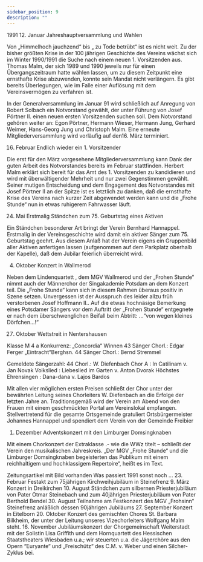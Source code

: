 ```yaml
---
sidebar_position: 9
description: ""
---
```


1991
12. Januar	Jahreshauptversammlung und Wahlen

Von „Himmelhoch jauchzend“ bis „ zu Tode betrübt“ ist es nicht weit. Zu der bisher größten Krise in der 100 jährigen Geschichte des Vereins wächst sich im Winter 1990/1991 die Suche nach einem neuen 1. Vorsitzenden aus. Thomas Malm, der sich 1989 und 1990 jeweils nur für einen Übergangszeitraum hatte wählen lassen, um zu diesem Zeitpunkt eine ernsthafte Krise abzuwenden, konnte sein Mandat nicht verlängern. Es gibt bereits Überlegungen, wie im Falle einer Auflösung mit dem Vereinsvermögen zu verfahren ist.

In der Generalversammlung im Januar 91 wird schließlich auf Anregung von Robert Solbach ein Notvorstand gewählt, der unter Führung von Josef Pörtner II. einen neuen ersten Vorsitzenden suchen soll. Dem Notvorstand gehören weiter an: Egon Pörtner, Hermann Wieser, Hermann Jung, Gerhard Weimer, Hans-Georg Jung und Christoph Malm. Eine erneute Mitgliederversammlung wird vorläufig auf den16. März terminiert.

16. Februar	Endlich wieder ein 1. Vorsitzender

Die erst für den März vorgesehene Mitgliederversammlung kann Dank der guten Arbeit des Notvorstandes bereits im Februar stattfinden. Herbert Malm erklärt sich bereit für das Amt des 1. Vorsitzenden zu kandidieren und wird mit überwältigender Mehrheit und nur zwei Gegenstimmen gewählt. Seiner mutigen Entscheidung und dem Engagement des Notvorstandes mit Josef Pörtner II an der Spitze ist es letztlich zu danken, daß die ernsthafte Krise des Vereins nach kurzer Zeit abgewendet werden kann und die „Frohe Stunde“ nun in etwas ruhigerem Fahrwasser läuft.

24. Mai	Erstmalig Ständchen zum 75. Geburtstag eines Aktiven

Ein Ständchen besonderer Art bringt der Verein Bernhard Hannappel. Erstmalig in der Vereinsgeschichte wird damit ein aktiver Sänger zum 75. Geburtstag geehrt. Aus diesem Anlaß hat der Verein eigens ein Gruppenbild aller Aktiven anfertigen lassen (aufgenommen auf dem Parkplatz oberhalb der Kapelle), daß dem Jubilar feierlich überreicht wird.

4. Oktober	Konzert in Wallmerod

Neben dem Lindenquartett , dem MGV Wallmerod und der „Frohen Stunde“ nimmt auch der Männerchor der Singakademie Potsdam an dem Konzert teil. Die „Frohe Stunde“ kann sich in diesem Rahmen überaus positiv in Szene setzen. Unvergessen ist der Ausspruch des leider allzu früh verstorbenen Josef Hoffmann II.. Auf die etwas hochnäsige Bemerkung eines Potsdamer Sängers vor dem Auftritt der „Frohen Stunde“ entgegnete er nach dem überschwenglichen Beifall beim Abtritt: ...“von wegen kleines Dörfchen...!“

27. Oktober	Wettstreit in Nentershausen

Klasse M 4 a
Konkurrenz:	„Concordia“ Winnen		43 Sänger		Chorl.: Edgar Ferger
		„Eintracht“Berghsn.		44 Sänger		Chorl.: Bernd Stremmel

Gemeldete Sängerzahl:	44					Chorl.: W. Diefenbach
Chor A				: In Catilinam			v.	Jan Novak
Volkslied			: Liebeslied im Garten	v.	Anton Dvorak
Höchstes Ehrensingen	: Dana-dana			v.	Lajos Bardos

Mit allen vier möglichen ersten Preisen schließt der Chor unter der bewährten Leitung seines Chorleiters W. Diefenbach an die Erfolge der letzten Jahre an. Traditionsgemäß wird der Verein am Abend von den Frauen mit einem geschmückten Portal am Vereinslokal empfangen. Stellvertretend für die gesamte Ortsgemeinde gratuliert Ortsbürgermeister Johannes Hannappel und spendiert dem Verein von der Gemeinde Freibier

1. Dezember	Adventskonzert mit den Limburger Domsingknaben

Mit einem Chorkonzert der Extraklasse .- wie die WWz titelt – schließt der Verein den musikalischen Jahreskreis. „Der MGV „Frohe Stunde“ und die Limburger Domsingknaben begeisterten das Publikum mit einem reichhaltigem und hochklassigem Repertoire“, heißt es im Text.

Zeitungsartikel mit Bild vorhanden
Was passiert 1991 sonst noch ...
23. Februar		Festakt zum 75jährigen Kirchweihjubiläum in Steinefrenz
9. März		Konzert in Dreikirchen
10. August	Ständchen zum silbernen Priesterjubiläum von Pater Otmar Steinebach und zum 40jährigen Priesterjubiläum von Pater Berthold Bendel
30. August	Teilnahme am Festkonzert des MGV „Frohsinn“ Steinefrenz anläßlich dessen 90jährigen Jubiläums
27. September	Konzert in Eitelborn
20. Oktober	Konzert des gemischten Chores St. Barbara Bilkheim, der unter der Leitung unseres Vizechorleiters Wolfgang Malm steht.
16. November	Jubiläumskonzert der Chorgemeinschaft Weiterstadt mit der Solistin Lisa Griffith und dem Hornquartett des Hessischen Staatstheaters Wiesbaden u.a.; wir steuerten u.a. die Jägerchöre aus den Opern “Euryante“ und „Freischütz“ des C.M. v. Weber und einen Silcher-Zyklus bei.

